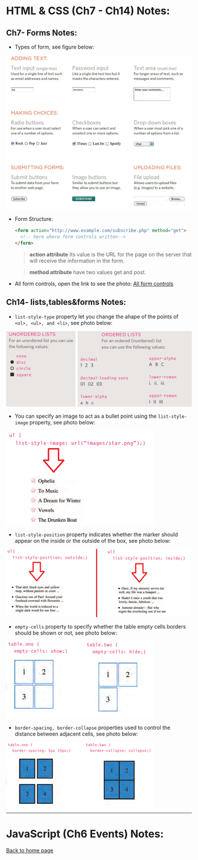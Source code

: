 # **HTML & CSS (Ch7 - Ch14) Notes:**

## Ch7- Forms Notes:

+ Types of form, see figure below:

![formTypes](img/formTypes.jpg)

+ Form Structure:

  ```html
  <form action="http://www.example.com/subscribe.php" method="get">
    <!-- here where form controls written-->
  </form>
  ```
  > **action attribute** Its value is the URL for the page on the server that will receive the information in the form.

  > **method attribute** have two values get and post.

+ All form controls, open the link to see the photo:
[All form controls](https://drive.google.com/file/d/1aVy6MOs2bOsYElYP0QPkDxqtUcwrAPVI/view?usp=sharing)


## Ch14- lists,tables&forms Notes:

+ `list-style-type` property let you change the ahape of the points of `<ol>, <ul>, and <li>`, see photo below:

![listStyles](img/listStyles.png)

+ You can specify an image to act as a bullet point using the `list-style-image` property, see photo below:

![listImage](img/listImage.png)

+ `list-style-position` property indicates whether the marker should appear on the inside or the outside of the box, see photo below:

![listPosition](img/listPosition.png)

+ `empty-cells` property to specify whether the table empty cells borders should be shown or not, see photo below:

![emptyCells](img/emptyCells.png)

+ `border-spacing, border-collapse` properties used to control the distance between adjacent cells, see photo below:

![cellsSpacing](img/cellsSpacing.png)


---
# **JavaScript (Ch6 Events) Notes:**

 
[Back to home page](../README.md)